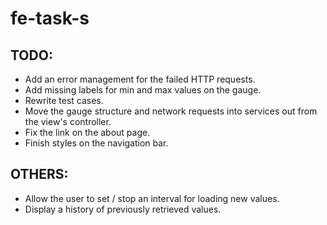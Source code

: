 # fe-task-s

## TODO:

 * Add an error management for the failed HTTP requests.
 * Add missing labels for min and max values on the gauge.
 * Rewrite test cases.
 * Move the gauge structure and network requests into services out from the view's controller.
 * Fix the link on the about page.
 * Finish styles on the navigation bar.
 
## OTHERS:

 * Allow the user to set / stop an interval for loading new values.
 * Display a history of previously retrieved values.

